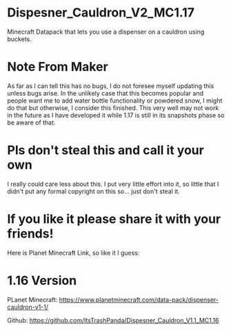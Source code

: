 # Dispesner_Cauldron_V2_MC1.17
Minecraft Datapack that lets you use a dispenser on a cauldron using buckets.

# Note From Maker
As far as I can tell this has no bugs, I do not foresee myself updating this unless bugs arise. In the unlikely case that this becomes popular and people want me to add water bottle functionality or powdered snow, I might do that but otherwise, I consider this finished. This very well may not work in the future as I have developed it while 1.17 is still in its snapshots phase so be aware of that.

# Pls don't steal this and call it your own
I really could care less about this. I put very little effort into it, so little that I didn't put any formal copyright on this so... just don't steal it.

# If you like it please share it with your friends!
Here is Planet Minecraft Link, so like it I guess:

# 1.16 Version

PLanet Minecraft: https://www.planetminecraft.com/data-pack/dispenser-cauldron-v1-1/

Github: https://github.com/ItsTrashPanda/Dispesner_Cauldron_V1.1_MC1.16
